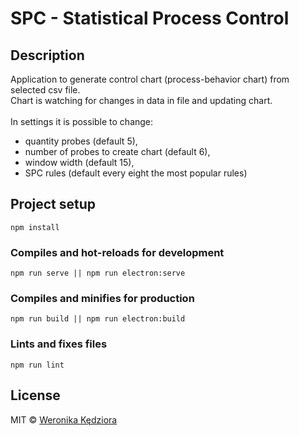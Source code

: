 # SPC - Statistical Process Control

## Description
Application to generate control chart (process-behavior chart) from selected csv file.
<br>
Chart is watching for changes in data in file and updating chart.
<br><br>
In settings it is possible to change:
- quantity probes (default 5),
- number of probes to create chart (default 6),
- window width (default 15),
- SPC rules (default every eight the most popular rules)


## Project setup
```
npm install
```

### Compiles and hot-reloads for development
```
npm run serve || npm run electron:serve
```

### Compiles and minifies for production
```
npm run build || npm run electron:build
```

### Lints and fixes files
```
npm run lint
```

## License
MIT © [Weronika Kędziora](https://github.com/Hobbytowo)

